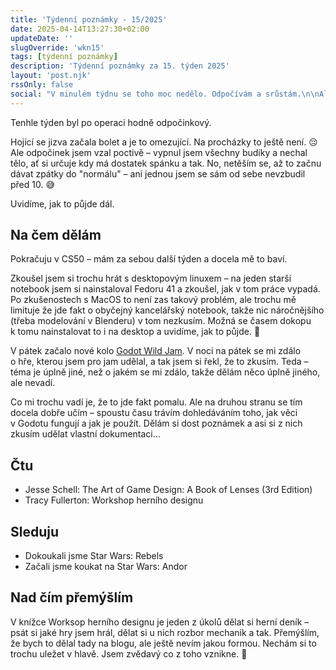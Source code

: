 ```yaml
---
title: 'Týdenní poznámky - 15/2025'
date: 2025-04-14T13:27:30+02:00
updateDate: ''
slugOverride: 'wkn15'
tags: [týdenní poznámky]
description: 'Týdenní poznámky za 15. týden 2025'
layout: 'post.njk'
rssOnly: false
social: "V minulém týdnu se toho moc nedělo. Odpočívám a srůstám.\n\nAle Týdenní poznámky jsem k tomu napsal, to zase jo. 🙂"
---
```

Tenhle týden byl po operaci hodně odpočinkový.

Hojící se jizva začala bolet a je to omezující. Na procházky to ještě není. 😔 Ale odpočinek jsem vzal poctivě – vypnul jsem všechny budíky a nechal tělo, ať si určuje kdy má dostatek spánku a tak. No, netěším se, až to začnu dávat zpátky do "normálu" – ani jednou jsem se sám od sebe nevzbudil před 10. 😅

Uvidíme, jak to půjde dál.

## Na čem dělám
Pokračuju v CS50 – mám za sebou další týden a docela mě to baví.

Zkoušel jsem si trochu hrát s desktopovým linuxem – na jeden starší notebook jsem si nainstaloval Fedoru 41 a zkoušel, jak v tom práce vypadá. Po zkušenostech s MacOS to není zas takový problém, ale trochu mě limituje že jde fakt o obyčejný kancelářský notebook, takže nic náročnějšího (třeba modelování v Blenderu) v tom nezkusím. Možná se časem dokopu k tomu nainstalovat to i na desktop a uvidíme, jak to půjde. 🙂

V pátek začalo nové kolo [Godot Wild Jam](https://godotwildjam.com). V noci na pátek se mi zdálo o hře, kterou jsem pro jam udělal, a tak jsem si řekl, že to zkusím. Teda – téma je úplně jiné, než o jakém se mi zdálo, takže dělám něco úplně jiného, ale nevadí.

Co mi trochu vadí je, že to jde fakt pomalu. Ale na druhou stranu se tím docela dobře učím – spoustu času trávím dohledáváním toho, jak věci v Godotu fungují a jak je použít. Dělám si dost poznámek a asi si z nich zkusím udělat vlastní dokumentaci…

## Čtu
- Jesse Schell: The Art of Game Design: A Book of Lenses (3rd Edition)
- Tracy Fullerton: Workshop herního designu

## Sleduju
- Dokoukali jsme Star Wars: Rebels
- Začali jsme koukat na Star Wars: Andor

## Nad čím přemýšlím
V knížce Worksop herního designu je jeden z úkolů dělat si herní deník – psát si jaké hry jsem hrál, dělat si u nich rozbor mechanik a tak. Přemýšlím, že bych to dělal tady na blogu, ale ještě nevím jakou formou. Nechám si to trochu uležet v hlavě. Jsem zvědavý co z toho vznikne. 🙂